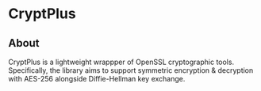 # CryptPlus

## About

CryptPlus is a lightweight wrappper of OpenSSL cryptographic tools. Specifically, the library aims to support symmetric encryption & decryption with AES-256 alongside Diffie-Hellman key exchange.